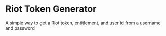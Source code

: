 # Riot Token Generator

A simple way to get a Riot token, entitlement, and user id from a username and password